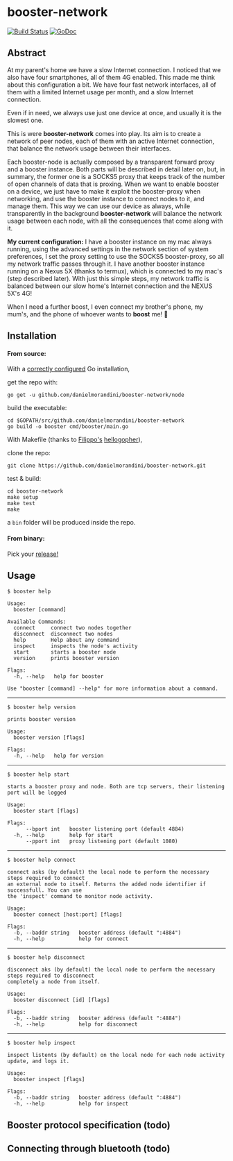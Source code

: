 # booster-network
[![Build Status](https://travis-ci.org/danielmorandini/booster-network.svg?branch=master)](https://travis-ci.org/danielmorandini/booster-network)
[![GoDoc](https://img.shields.io/badge/godoc-reference-blue.svg)](https://godoc.org/github.com/danielmorandini/booster-network/node)

## Abstract

At my parent's home we have a slow Internet connection. I noticed that we also
have four smartphones, all of them 4G enabled. This made me think about this
configuration a bit. We have four fast network interfaces, all of them with a
limited Internet usage per month, and a slow Internet connection.

Even if in need, we always use just one device at once, and usually it is the
slowest one.

This is were **booster-network** comes into play. Its aim is to create a network
of peer nodes, each of them with an active Internet connection, that balance the
network usage between their interfaces.

Each booster-node is actually composed by a transparent forward proxy and a
booster instance. Both parts will be described in detail later on, but, in
summary, the former one is a SOCKS5 proxy that keeps track of the number of open
channels of data that is proxing. When we want to enable booster on a device, we
just have to make it exploit the booster-proxy when networking, and use the
booster instance to connect nodes to it, and manage them. This way we can use
our device as always, while transparently in the background **booster-network**
will balance the network usage between each node, with all the consequences that
come along with it.

**My current configuration:** I have a booster instance on my mac always
running, using the advanced settings in the network section of system
preferences, I set the proxy setting to use the SOCKS5 booster-proxy, so all my
network traffic passes through it. I have another booster instance running on a
Nexus 5X (thanks to termux), which is connected to my mac's (step described
later). With just this simple steps, my network traffic is balanced between our
slow home's Internet connection and the NEXUS 5X's 4G!

When I need a further boost, I even connect my brother's phone, my mum's, and
the phone of whoever wants to **boost** me! :tada:

## Installation
#### From source:
With a [correctly configured](https://golang.org/doc/code.html#GOPATH) Go installation,

get the repo with:
```
go get -u github.com/danielmorandini/booster-network/node
```

build the executable:
```
cd $GOPATH/src/github.com/danielmorandini/booster-network
go build -o booster cmd/booster/main.go
```

With Makefile (thanks to [Filippo's](https://github.com/FiloSottile) [hellogopher](https://github.com/cloudflare/hellogopher)),

clone the repo:
```
git clone https://github.com/danielmorandini/booster-network.git
```

test & build:
```
cd booster-network
make setup
make test
make
```

a `bin` folder will be produced inside the repo.

#### From binary:
Pick your [release!](https://github.com/danielmorandini/booster-network/releases)

## Usage
```
$ booster help

Usage:
  booster [command]

Available Commands:
  connect     connect two nodes together
  disconnect  disconnect two nodes
  help        Help about any command
  inspect     inspects the node's activity
  start       starts a booster node
  version     prints booster version

Flags:
  -h, --help   help for booster

Use "booster [command] --help" for more information about a command.
```
---
```
$ booster help version

prints booster version

Usage:
  booster version [flags]

Flags:
  -h, --help   help for version
```
---
```
$ booster help start

starts a booster proxy and node. Both are tcp servers, their listening port will be logged

Usage:
  booster start [flags]

Flags:
      --bport int   booster listening port (default 4884)
  -h, --help        help for start
      --pport int   proxy listening port (default 1080)
```
---
```
$ booster help connect

connect asks (by default) the local node to perform the necessary steps required to connect
an external node to itself. Returns the added node identifier if successfull. You can use
the 'inspect' command to monitor node activity.

Usage:
  booster connect [host:port] [flags]

Flags:
  -b, --baddr string   booster address (default ":4884")
  -h, --help           help for connect
```
---
```
$ booster help disconnect

disconnect aks (by default) the local node to perform the necessary steps required to disconnect
completely a node from itself.

Usage:
  booster disconnect [id] [flags]

Flags:
  -b, --baddr string   booster address (default ":4884")
  -h, --help           help for disconnect
```
---
```
$ booster help inspect

inspect listents (by default) on the local node for each node activity update, and logs it.

Usage:
  booster inspect [flags]

Flags:
  -b, --baddr string   booster address (default ":4884")
  -h, --help           help for inspect
```

## Booster protocol specification (todo)

## Connecting through bluetooth (todo)
